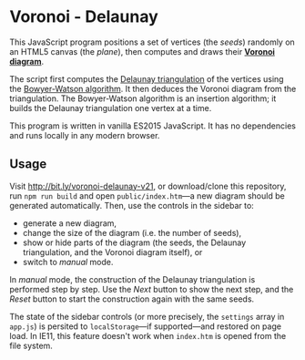 Voronoi - Delaunay
==================

This JavaScript program positions a set of vertices (the *seeds*) randomly on an HTML5 canvas (the *plane*), then computes and draws their [**Voronoi diagram**](http://en.wikipedia.org/wiki/Voronoi_diagram).

The script first computes the [Delaunay triangulation](http://en.wikipedia.org/wiki/Delaunay_triangulation) of the vertices using the [Bowyer-Watson algorithm](http://en.wikipedia.org/wiki/Bowyer%E2%80%93Watson_algorithm). It then deduces the Voronoi diagram from the triangulation. The Bowyer-Watson algorithm is an insertion algorithm; it builds the Delaunay triangulation one vertex at a time.

This program is written in vanilla ES2015 JavaScript. It has no dependencies and runs locally in any modern browser.


Usage
-----

Visit http://bit.ly/voronoi-delaunay-v21, or download/clone this repository, run `npm run build` and open `public/index.htm`&mdash;a new diagram should be generated automatically. Then, use the controls in the sidebar to:

- generate a new diagram,
- change the size of the diagram (i.e. the number of seeds),
- show or hide parts of the diagram (the seeds, the Delaunay triangulation, and the Voronoi diagram itself), or
- switch to *manual* mode.

In *manual* mode, the construction of the Delaunay triangulation is performed step by step. Use the *Next* button to show the next step, and the *Reset* button to start the construction again with the same seeds.

The state of the sidebar controls (or more precisely, the `settings` array in `app.js`) is persited to `localStorage`&mdash;if supported&mdash;and restored on page load. In IE11, this feature doesn't work when `index.htm` is opened from the file system.

